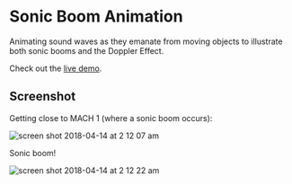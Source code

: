 # Sonic Boom Animation
Animating sound waves as they emanate from moving objects to illustrate both sonic booms and the Doppler Effect.

Check out the [live demo](https://zackstout.github.io/sonic-boom-animation/).

## Screenshot
Getting close to MACH 1 (where a sonic boom occurs):

![screen shot 2018-04-14 at 2 12 07 am](https://user-images.githubusercontent.com/29472568/38765558-88ab650e-3f89-11e8-974b-87c1a30414a4.png)

Sonic boom!

![screen shot 2018-04-14 at 2 12 22 am](https://user-images.githubusercontent.com/29472568/38765559-88bc3316-3f89-11e8-8b80-d9d0a642389d.png)
